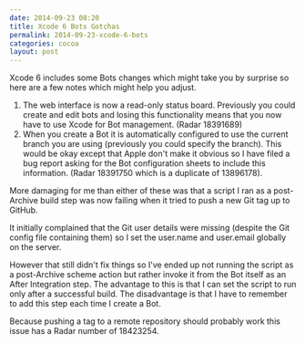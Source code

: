 ```yaml
---
date: 2014-09-23 08:20
title: Xcode 6 Bots Gotchas
permalink: 2014-09-23-xcode-6-bots
categories: cocoa
layout: post
---
```


Xcode 6 includes some Bots changes which might take you by surprise so here are a few notes which might help you adjust.

1. The web interface is now a read-only status board. Previously you could create and edit bots and losing this functionality means that you now have to use Xcode for Bot management. (Radar 18391689)
2. When you create a Bot it is automatically configured to use the current branch you are using (previously you could specify the branch). This would be okay except that Apple don't make it obvious so I have filed a bug report asking for the Bot configuration sheets to include this information. (Radar 18391750 which is a duplicate of 13896178).

More damaging for me than either of these was that a script I ran as a post-Archive build step was now failing when it tried to push a new Git tag up to GitHub.

It initially complained that the Git user details were missing (despite the Git config file containing them) so I set the user.name and user.email globally on the server.

However that still didn't fix things so I've ended up not running  the script as a post-Archive scheme action but rather invoke it from the Bot itself as an After Integration step. The advantage to this is that I can set the script to run only after a successful build. The disadvantage is that I have to remember to add this step each time I create a Bot.

Because pushing a tag to a remote repository should probably work this issue has a Radar number of 18423254.
